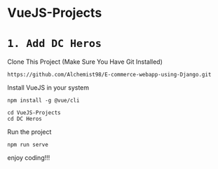 # VueJS-Projects

# ```1. Add DC Heros```

Clone This Project (Make Sure You Have Git Installed)
```
https://github.com/Alchemist98/E-commerce-webapp-using-Django.git
```

Install VueJS in your system
```
npm install -g @vue/cli
```

```
cd VueJS-Projects
cd DC Heros
```

Run the project
```
npm run serve
```

enjoy coding!!!


